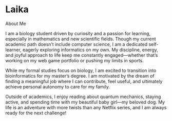 # Laika

About Me

I am a biology student driven by curiosity and a passion for learning, especially in mathematics and new scientific fields. Though my current academic path doesn’t include computer science, I am a dedicated self-learner, eagerly exploring informatics on my own. My discipline, energy, and joyful approach to life keep me constantly engaged—whether that’s working on my web game portfolio or pushing my limits in sports.

While my formal studies focus on biology, I am excited to transition into bioinformatics for my master’s degree. I am motivated by the dream of finding a meaningful job where I can contribute, feel useful, and ultimately achieve personal autonomy to care for my family.

Outside of academics, I enjoy reading about quantum mechanics, staying active, and spending time with my beautiful baby girl—my beloved dog. My life is an adventure with more twists than any Netflix series, and I am always ready for the next challenge!
